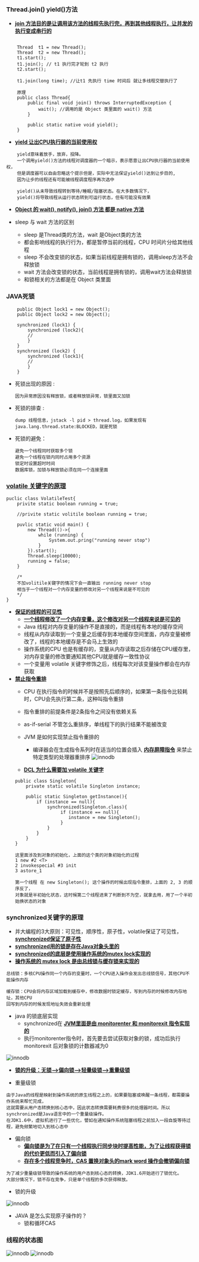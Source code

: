 ### Thread.join() yield()方法

- **[join 方法目的是让调用该方法的线程先执行完，再到其他线程执行，让并发的执行变成串行的](#)**
```

    Thread  t1 = new Thread();
    Thread  t2 = new Thread();
    t1.start();
    t1.join(); // t1 执行完才轮到 t2 执行
    t2.start();
    
    t1.join(long time); //让t1 先执行 time 时间后 就让多线程交替执行了
    
    原理
    public class Thread{
        public final void join() throws InterruptedException {
            wait(); //调用的是 Object 类里面的 wait() 方法
        }
        
        public static native void yield();
    }
```

- **[yield 让出CPU执行器的当前使用权](#)**
```
    yield意味着放手，放弃，投降。
    一个调用yield()方法的线程对调度器的一个暗示，表示愿意让出CPU执行器的当前使用权，
    但是调度器可以自由忽略这个提示但是，实际中无法保证yield()达到让步目的,
    因为让步的线程还有可能被线程调度程序再次选中
    
    yield()从未导致线程转到等待/睡眠/阻塞状态。在大多数情况下，
    yield()将导致线程从运行状态转到可运行状态，但有可能没有效果
```

- **[Object 的 wait(), notify(), join() 方法 都是 native 方法](#)**

- sleep 与 wait 方法的区别
    - sleep 是Thread类的方法，wait 是Object类的方法
    - 都会影响线程的执行行为，都是暂停当前的线程，CPU 时间片分给其他线程
    - sleep 不会改变锁的状态，如果当前线程是拥有锁的，调用sleep方法不会释放锁
    - wait 方法会改变锁的状态，当前线程是拥有锁的，调用wait方法会释放锁
    - 和锁相关的方法都是在 Object 类里面
### JAVA死锁
```
    public Object lock1 = new Object();
    public Object lock2 = new Object();
    
    synchronized (lock1) {
        synchronized (lock2){
        //
        }
    }
    synchronized (lock2) {
        synchronized (lock1){
        //
        }
    }
```
- 死锁出现的原因 : 
    ```
    因为异常原因没有释放锁，或者释放锁异常，锁里面又加锁
    ```
- 死锁的排查 :
    ```
    dump 线程信息，jstack -l pid > thread.log，如果发现有 java.lang.thread.state:BLOCKED，就是死锁
    ```
- 死锁的避免：
    ```
    避免一个线程同时获取多个锁
    避免一个线程在锁内同时占用多个资源
    锁定时设置超时时间
    数据库锁，加锁与释放锁必须在同一个连接里面
    ```

### **[volatile 关键字的原理](#)**
```
puclic class VolatileTest{
    privite static boolean running = true;
    
    //privite static volitile boolean running = true;
    
    puvlic static void main() {
        new Thread(()->{
            while (running) {
                System.out.pring("running never stop")
            }
        }).start();
        Thread.sleep(10000);
        running = false;
    }

    /*
    不加volitile关键字的情况下会一直输出 running never stop
    相当于一个线程对一个内存变量的修改对另一个线程来说是不可见的
    */
}
```
- **[保证的线程的可见性](#)**
    - **[一个线程修改了一个内存变量，这个修改对另一个线程来说是可见的](#)**
    - Java 线程对内存变量的操作不是直接的，而是线程有本地的缓存空间
    - 线程从内存读取到一个变量之后缓存到本地缓存空间里面，内存变量被修改了，线程的本地缓存是不会马上生效的
    - 操作系统的CPU 也是有缓存的，变量从内存读取之后存储在CPU缓存里，对内存变量的修改要通知其他CPU就是缓存一致性协议
    - 一个变量用 volatile 关键字修饰之后，线程每次对该变量操作都会在内存获取
- **[禁止指令重排](#)**
    - CPU 在执行指令的时候并不是按照先后顺序的，如果第一条指令比较耗时，CPU会先执行第二条，这种叫指令重排
    - 指令重排的前提条件是2条指令之间没有依赖关系
    - as-if-serial 不管怎么重排序，单线程下的执行结果不能被改变
    - JVM 是如何实现禁止指令重排的
        - 编译器会在生成指令系列时在适当的位置会插入 **[内存屏障指令](#)** 来禁止特定类型的处理器重排序
        ![innodb](https://github.com/caesar-empereur/read-book/blob/master/photo/JVM内存屏障.png)

    - **[DCL 为什么需要加 volatile 关键字](#)**
    ```
    public class Singleton{
        private static volatile Singleton instance;
        
        public static Singleton getInstance(){
            if (instance == null){
                synchronized(Singleton.class){
                     if (instance == null){
                        instance = new Singleton();
                     }
                }
            }
        }
    }
    
    这里面涉及到对象的初始化，上面的这个类的对象初始化的过程
    1 new #2 <T>
    2 invokespecial #3 init
    3 astore_1
    
    第一个线程 在 new Singleton(); 这个操作的时候出现指令重排，上面的 2, 3 的顺序反了，
    对象就是半初始化状态，这时候第二个线程进来了判断到不为空，就拿去用，用了一个半初始换状态的对象
    ```

### synchronized关键字的原理

- 并大编程的3大原则：可见性，顺序性，原子性，volatile保证了可见性，**[synchronized保证了原子性](#)**
- **[synchronized用的锁是存在Java对象头里的](#)**
- **[synchronized的底层是使用操作系统的mutex lock实现的](#)**
- **[操作系统的 mutex lock 是由总线锁与缓存锁来实现的](#)**
```
总线锁：多核CPU操作同一个内存的变量时，一个CPU进入操作会发出总线锁信号，其他CPU不能操作内存

缓存锁：CPU会将内存区域加载到缓存中，修改数据时锁定缓存，写到内存的时候修改内存地址，其他CPU
回写到内存的时候发现地址失效会重新处理

```
- java 的锁底层实现
    - synchronized在 **[JVM里面是由 monitorenter 和 monitorexit 指令实现的](#)**
    - 执行monitorenter指令时，首先要去尝试获取对象的锁，成功后执行 monitorexit 后对象锁的计数器减为0

![innodb](https://github.com/caesar-empereur/read-book/blob/master/photo/synchronized.png)

- **[锁的升级：无锁-->偏向锁-->轻量级锁-->重量级锁](#)**

- 重量级锁
```
由于Java的线程是映射到操作系统的原生线程之上的，如果要阻塞或唤醒一条线程，都需要操作系统来帮忙完成，
这就需要从用户态转换到核心态中，因此状态转换需要耗费很多的处理器时间。所以synchronized是Java语言中的一个重量级操作。
在JDK1.6中，虚拟机进行了一些优化，譬如在通知操作系统阻塞线程之前加入一段自旋等待过程，避免频繁地切入到核心态中
```

- 偏向锁
    - **[偏向锁是为了在只有一个线程执行同步块时提高性能，为了让线程获得锁的代价更低而引入了偏向锁](#)**
    - **[存在多个线程竞争时，CAS 置换对象头的mark word 操作会撤销偏向锁](#)**
```
为了减少重量级锁导致的操作系统的用户态到核心态的转换，JDK1.6开始进行了锁优化。
大部分情况下，锁不存在竞争，只是单个线程的多次获得释放。
```
- 锁的升级

![innodb](https://github.com/caesar-empereur/read-book/blob/master/photo/锁的升级.png)

- JAVA 是怎么实现原子操作的？
  - 锁和循环CAS


### 线程的状态图

![innodb](https://github.com/caesar-empereur/read-book/blob/master/photo/线程状态含义.png)
![innodb](https://github.com/caesar-empereur/read-book/blob/master/photo/线程状态图.png)


